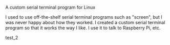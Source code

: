 A custom serial terminal program for Linux

I used to use off-the-shelf serial terminal programs such as "screen", but I was never happy about how they worked.  I created a custom serial terminal program so that it works the way I like.  I use it to talk to Raspberry Pi, etc.  

test_2